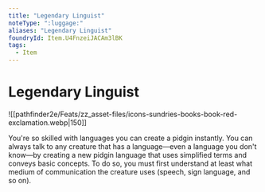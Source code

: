 ```yaml
---
title: "Legendary Linguist"
noteType: ":luggage:"
aliases: "Legendary Linguist"
foundryId: Item.U4FnzeiJACAm3lBK
tags:
  - Item
---
```


# Legendary Linguist
![[pathfinder2e/Feats/zz_asset-files/icons-sundries-books-book-red-exclamation.webp|150]]

You're so skilled with languages you can create a pidgin instantly. You can always talk to any creature that has a language—even a language you don't know—by creating a new pidgin language that uses simplified terms and conveys basic concepts. To do so, you must first understand at least what medium of communication the creature uses (speech, sign language, and so on).
